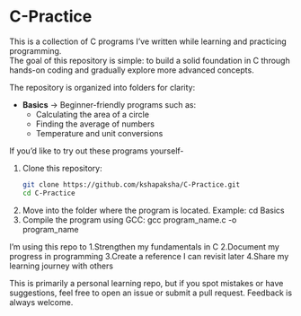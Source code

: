 # C-Practice
This is a collection of C programs I’ve written while learning and practicing programming.  
The goal of this repository is simple: to build a solid foundation in C through hands-on coding and gradually explore more advanced concepts.

The repository is organized into folders for clarity:
- **Basics** → Beginner-friendly programs such as:
  - Calculating the area of a circle
  - Finding the average of numbers
  - Temperature and unit conversions
 
If you’d like to try out these programs yourself-

1. Clone this repository:  
   ```bash
   git clone https://github.com/kshapaksha/C-Practice.git
   cd C-Practice
2. Move into the folder where the program is located. Example:
   cd Basics
3. Compile the program using GCC:
   gcc program_name.c -o program_name


I’m using this repo to
1.Strengthen my fundamentals in C
2.Document my progress in programming
3.Create a reference I can revisit later
4.Share my learning journey with others


This is primarily a personal learning repo, but if you spot mistakes or have suggestions, feel free to open an issue or submit a pull request. Feedback is always welcome.


